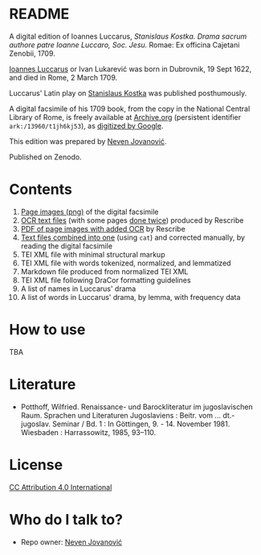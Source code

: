 # README #

A digital edition of Ioannes Luccarus, *Stanislaus Kostka. Drama sacrum authore patre Ioanne Luccaro, Soc. Jesu.* Romae: Ex officina Cajetani Zenobii, 1709.

[Ioannes Luccarus](https://viaf.org/viaf/305596992) or Ivan Lukarević was born in Dubrovnik, 19 Sept 1622, and died in Rome, 2 March 1709.

Luccarus' Latin play on [Stanislaus Kostka](http://www.wikidata.org/entity/Q203437) was published posthumously. 

A digital facsimile of his 1709 book, from the copy in the National Central Library of Rome, is freely available at [Archive.org](https://n2t-dev.n2t.net/ark:/13960/t1jh6kj53) (persistent identifier `ark:/13960/t1jh6kj53`), as [digitized by Google](https://archive.org/details/googlebooks).

This edition was prepared by [Neven Jovanović](https://orcid.org/0000-0002-9119-399X).

Published on Zenodo.

# Contents

1. [Page images (png)](img-png) of the digital facsimile
2. [OCR text files](txt-ocr) (with some pages [done twice](txt-ocr-pass2)) produced by Rescribe
3. [PDF of page images with added OCR](luccarus-i-kostka-1709.pdf) by Rescribe
3. [Text files combined into one](text) (using `cat`) and corrected manually, by reading the digital facsimile
5. TEI XML file with minimal structural markup
6. TEI XML file with words tokenized, normalized, and lemmatized
7. Markdown file produced from normalized TEI XML
8. TEI XML file following DraCor formatting guidelines
9. A list of names in Luccarus' drama
8. A list of words in Luccarus' drama, by lemma, with frequency data

# How to use

TBA

# Literature

+ Potthoff, Wilfried. Renaissance- und Barockliteratur im jugoslavischen Raum. Sprachen und Literaturen Jugoslaviens : Beitr. vom ... dt.-jugoslav. Seminar / Bd. 1 : In Göttingen, 9. - 14. November 1981. Wiesbaden : Harrassowitz, 1985, 93–110.

# License #

[CC Attribution 4.0 International](LICENSE.md)

# Who do I talk to? #

* Repo owner: [Neven Jovanović](https://orcid.org/0000-0002-9119-399X)


